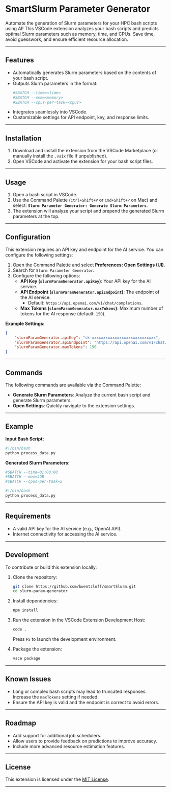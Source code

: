 # **SmartSlurm Parameter Generator**

Automate the generation of Slurm parameters for your HPC bash scripts using AI! This VSCode extension analyzes your bash scripts and predicts optimal Slurm parameters such as memory, time, and CPUs. Save time, avoid guesswork, and ensure efficient resource allocation.

---

## **Features**
- Automatically generates Slurm parameters based on the contents of your bash script.
- Outputs Slurm parameters in the format:
  ```bash
  #SBATCH --time=<time>
  #SBATCH --mem=<memory>
  #SBATCH --cpus-per-task=<cpus>
  ```
- Integrates seamlessly into VSCode.
- Customizable settings for API endpoint, key, and response limits.

---

## **Installation**
1. Download and install the extension from the VSCode Marketplace (or manually install the `.vsix` file if unpublished).
2. Open VSCode and activate the extension for your bash script files.

---

## **Usage**
1. Open a bash script in VSCode.
2. Use the Command Palette (`Ctrl+Shift+P` or `Cmd+Shift+P` on Mac) and select:
   **`Slurm Parameter Generator: Generate Slurm Parameters`**.
3. The extension will analyze your script and prepend the generated Slurm parameters at the top.

---

## **Configuration**
This extension requires an API key and endpoint for the AI service. You can configure the following settings:

1. Open the Command Palette and select **Preferences: Open Settings (UI)**.
2. Search for `Slurm Parameter Generator`.
3. Configure the following options:
   - **API Key (`slurmParamGenerator.apiKey`)**: Your API key for the AI service.
   - **API Endpoint (`slurmParamGenerator.apiEndpoint`)**: The endpoint of the AI service.
     - Default: `https://api.openai.com/v1/chat/completions`.
   - **Max Tokens (`slurmParamGenerator.maxTokens`)**: Maximum number of tokens for the AI response (default: `150`).

**Example Settings:**
```json
{
    "slurmParamGenerator.apiKey": "sk-xxxxxxxxxxxxxxxxxxxxxxxxxxxx",
    "slurmParamGenerator.apiEndpoint": "https://api.openai.com/v1/chat/completions",
    "slurmParamGenerator.maxTokens": 150
}
```

---

## **Commands**
The following commands are available via the Command Palette:

- **Generate Slurm Parameters**: Analyze the current bash script and generate Slurm parameters.
- **Open Settings**: Quickly navigate to the extension settings.

---

## **Example**
**Input Bash Script:**
```bash
#!/bin/bash
python process_data.py
```

**Generated Slurm Parameters:**
```bash
#SBATCH --time=01:00:00
#SBATCH --mem=4GB
#SBATCH --cpus-per-task=2

#!/bin/bash
python process_data.py
```

---

## **Requirements**
- A valid API key for the AI service (e.g., OpenAI API).
- Internet connectivity for accessing the AI service.

---

## **Development**
To contribute or build this extension locally:

1. Clone the repository:
   ```bash
   git clone https://github.com/bwentzloff/smartSlurm.git
   cd slurm-param-generator
   ```
2. Install dependencies:
   ```bash
   npm install
   ```
3. Run the extension in the VSCode Extension Development Host:
   ```bash
   code .
   ```
   Press `F5` to launch the development environment.

4. Package the extension:
   ```bash
   vsce package
   ```

---

## **Known Issues**
- Long or complex bash scripts may lead to truncated responses. Increase the `maxTokens` setting if needed.
- Ensure the API key is valid and the endpoint is correct to avoid errors.

---

## **Roadmap**
- Add support for additional job schedulers.
- Allow users to provide feedback on predictions to improve accuracy.
- Include more advanced resource estimation features.

---

## **License**
This extension is licensed under the [MIT License](LICENSE).

---

